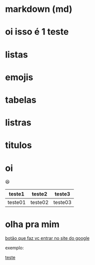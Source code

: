 # markdown (md)
# oi isso é 1 teste
 
  <h1>listas<h1>
 
  # emojis
 
   # tabelas
 
  # listras
 
 # titulos
# oi

:laughing:
 
 
 
 

teste1|teste2|teste3
---|---|---
teste01|teste02|teste03

<h1>olha pra mim</h1
 
 [botão que faz vc entrar no site do google](http://www.google.com/search)
 
 exemplo:
 
 [teste](http://www.google.com/search)
